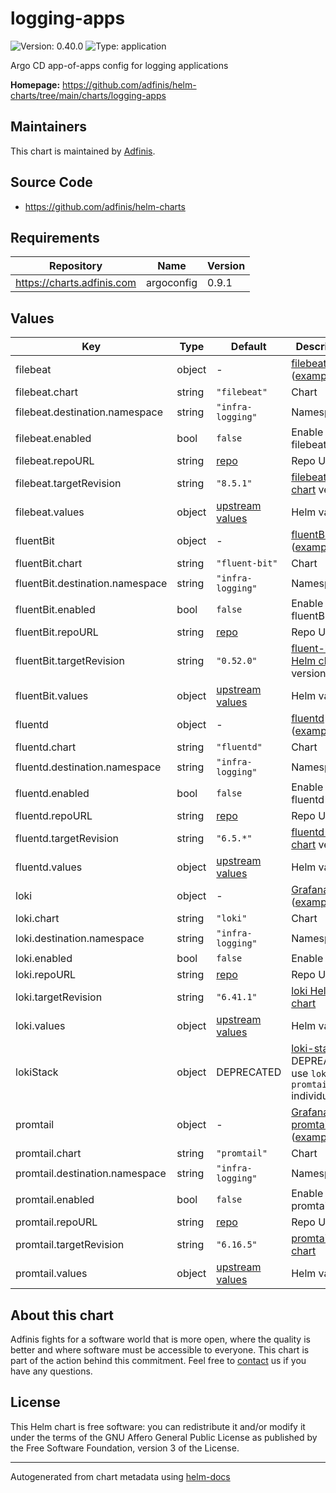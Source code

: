 # logging-apps

![Version: 0.40.0](https://img.shields.io/badge/Version-0.40.0-informational?style=flat-square) ![Type: application](https://img.shields.io/badge/Type-application-informational?style=flat-square)

Argo CD app-of-apps config for logging applications

**Homepage:** <https://github.com/adfinis/helm-charts/tree/main/charts/logging-apps>

## Maintainers
This chart is maintained by [Adfinis](https://adfinis.com/?pk_campaign=github&pk_kwd=helm-charts).

## Source Code

* <https://github.com/adfinis/helm-charts>

## Requirements

| Repository | Name | Version |
|------------|------|---------|
| https://charts.adfinis.com | argoconfig | 0.9.1 |

## Values

| Key | Type | Default | Description |
|-----|------|---------|-------------|
| filebeat | object | - | [filebeat](https://github.com/elastic/beats/tree/master/filebeat) ([example](./examples/filebeat.yaml)) |
| filebeat.chart | string | `"filebeat"` | Chart |
| filebeat.destination.namespace | string | `"infra-logging"` | Namespace |
| filebeat.enabled | bool | `false` | Enable filebeat |
| filebeat.repoURL | string | [repo](https://helm.elastic.co) | Repo URL |
| filebeat.targetRevision | string | `"8.5.1"` | [filebeat Helm chart](https://github.com/elastic/helm-charts/tree/master/filebeat) version |
| filebeat.values | object | [upstream values](https://github.com/elastic/helm-charts/tree/master/filebeat/values.yaml) | Helm values |
| fluentBit | object | - | [fluentBit](https://github.com/fluent/fluent-bit) ([example](./examples/fluentBit.yaml)) |
| fluentBit.chart | string | `"fluent-bit"` | Chart |
| fluentBit.destination.namespace | string | `"infra-logging"` | Namespace |
| fluentBit.enabled | bool | `false` | Enable fluentBit |
| fluentBit.repoURL | string | [repo](https://fluent.github.io/helm-charts) | Repo URL |
| fluentBit.targetRevision | string | `"0.52.0"` | [fluent-bit Helm chart](https://github.com/fluent/helm-charts/tree/main/charts/fluent-bit) version |
| fluentBit.values | object | [upstream values](https://github.com/fluent/helm-charts/blob/main/charts/fluent-bit/values.yaml) | Helm values |
| fluentd | object | - | [fluentd](https://github.com/fluent/fluentd) ([example](./examples/fluentd.yaml)) |
| fluentd.chart | string | `"fluentd"` | Chart |
| fluentd.destination.namespace | string | `"infra-logging"` | Namespace |
| fluentd.enabled | bool | `false` | Enable fluentd |
| fluentd.repoURL | string | [repo](https://charts.bitnami.com/bitnami) | Repo URL |
| fluentd.targetRevision | string | `"6.5.*"` | [fluentd Helm chart](https://github.com/bitnami/charts/tree/master/bitnami/fluentd) version |
| fluentd.values | object | [upstream values](https://github.com/bitnami/charts/tree/master/bitnami/fluentd/values.yaml) | Helm values |
| loki | object | - | [Grafana Loki](https://grafana.com/oss/loki/) ([example](./examples/loki.yaml)) |
| loki.chart | string | `"loki"` | Chart |
| loki.destination.namespace | string | `"infra-logging"` | Namespace |
| loki.enabled | bool | `false` | Enable loki |
| loki.repoURL | string | [repo](https://grafana.github.io/helm-charts) | Repo URL |
| loki.targetRevision | string | `"6.41.1"` | [loki Helm chart](https://github.com/grafana/loki/tree/main/production/helm/loki) |
| loki.values | object | [upstream values](https://github.com/grafana/loki/blob/main/production/helm/loki/values.yaml) | Helm values |
| lokiStack | object | DEPRECATED | [loki-stack](https://github.com/grafana/loki) is DEPREACTED use `loki` and `promtail` individually |
| promtail | object | - | [Grafana Loki promtail](https://grafana.com/docs/loki/latest/send-data/promtail/) ([example](./examples/promtail.yaml)) |
| promtail.chart | string | `"promtail"` | Chart |
| promtail.destination.namespace | string | `"infra-logging"` | Namespace |
| promtail.enabled | bool | `false` | Enable promtail |
| promtail.repoURL | string | [repo](https://grafana.github.io/helm-charts) | Repo URL |
| promtail.targetRevision | string | `"6.16.5"` | [promtail Helm chart](https://github.com/grafana/helm-charts/tree/main/charts/promtail) |
| promtail.values | object | [upstream values](https://github.com/grafana/helm-charts/blob/main/charts/promtail/values.yaml) | Helm values |

## About this chart

Adfinis fights for a software world that is more open, where the quality is
better and where software must be accessible to everyone. This chart
is part of the action behind this commitment. Feel free to
[contact](https://adfinis.com/kontakt/?pk_campaign=github&pk_kwd=helm-charts)
us if you have any questions.

## License

This Helm chart is free software: you can redistribute it and/or modify it under the terms
of the GNU Affero General Public License as published by the Free Software Foundation,
version 3 of the License.

----------------------------------------------
Autogenerated from chart metadata using [helm-docs](https://github.com/norwoodj/helm-docs/)

